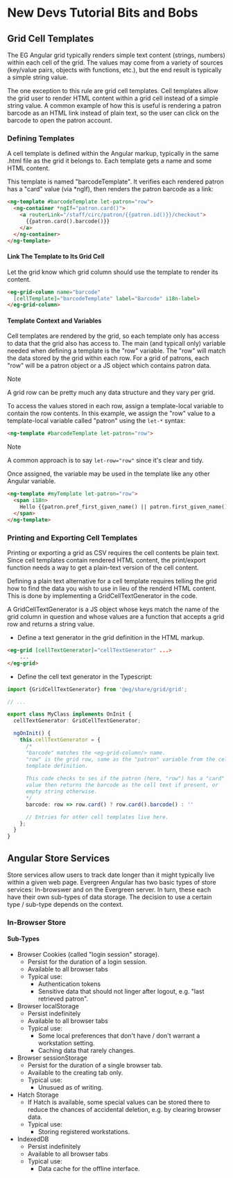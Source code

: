 # New Devs Tutorial Bits and Bobs

## Grid Cell Templates

The EG Angular grid typically renders simple text content (strings, numbers)
within each cell of the grid.  The values may come from a variety of sources
(key/value pairs, objects with functions, etc.), but the end result is typically
a simple string value.

The one exception to this rule are grid cell templates.  Cell templates
allow the grid user to render HTML content within a grid cell instead of
a simple string value.  A common example of how this is useful is rendering
a patron barcode as an HTML link instead of plain text, so the user can
click on the barcode to open the patron account.

### Defining Templates

A cell template is defined within the Angular markup, typically in the same 
.html file as the grid it belongs to.  Each template gets a name and some 
HTML content.  

This template is named "barcodeTemplate".  It verifies each rendered patron
has a "card" value (via \*ngIf), then renders the patron barcode as a link:

```html
<ng-template #barcodeTemplate let-patron="row">                                   
  <ng-container *ngIf="patron.card()">                                            
    <a routerLink="/staff/circ/patron/{{patron.id()}}/checkout">                  
      {{patron.card().barcode()}}                                                 
    </a>                                                                     
  </ng-container>                                                            
</ng-template>      
```

#### Link The Template to Its Grid Cell

Let the grid know which grid column should use the template to
render its content.

```html
<eg-grid-column name="barcode" 
  [cellTemplate]="barcodeTemplate" label="Barcode" i18n-label>                                              
</eg-grid-column>       
```

#### Template Context and Variables

Cell templates are rendered by the grid, so each template only has 
access to data that the grid also has access to.  The main (and typicall 
only) variable needed when defining a template is the "row" variable. 
The "row" will match the data stored by the grid within each row.  For a 
grid of patrons, each "row" will be a patron object or a JS object which
contains patron data.  

> [!NOTE]
> A grid row can be pretty much any data structure and they vary per grid.

To access the values stored in each row, assign a template-local variable
to contain the row contents.  In this example, we assign the "row" value
to a template-local variable called "patron" using the `let-*` syntax:

```html
<ng-template #barcodeTemplate let-patron="row">
```

> [!NOTE]
> A common approach is to say `let-row="row"` since it's clear and tidy.

Once assigned, the variable may be used in the template like any other
Angular variable.

```html
<ng-template #myTemplate let-patron="row">                                   
  <span i18n>
    Hello {{patron.pref_first_given_name() || patron.first_given_name()}}!
  </span>
</ng-template>
```


### Printing and Exporting Cell Templates

Printing or exporting a grid as CSV requires the cell contents be
plain text.  Since cell templates contain rendered HTML content, the
print/export function needs a way to get a plain-text version of the
cell content.

Defining a plain text alternative for a cell template requires telling
the grid how to find the data you wish to use in lieu of the 
renderd HTML content.  This is done by implementing a GridCellTextGenerator
in the code.

A GridCellTextGenerator is a JS object whose keys match the name of 
the grid column in question and whose values are a function that
accepts a grid row and returns a string value.

* Define a text generator in the grid definition in the HTML markup.
```html
<eg-grid [cellTextGenerator]="cellTextGenerator" ...>
    ...
</eg-grid>
```
* Define the cell text generator in the Typescript:
```ts
import {GridCellTextGenerator} from '@eg/share/grid/grid';

// ...

export class MyClass implements OnInit {
  cellTextGenerator: GridCellTextGenerator;

  ngOnInit() {
    this.cellTextGenerator = {
      /*
      "barcode" matches the <eg-grid-column/> name.
      "row" is the grid row, same as the "patron" variable from the cell
      template definition.
     
      This code checks to ses if the patron (here, "row") has a "card"
      value then returns the barcode as the cell text if present, or
      empty string otherwise.
      */
      barcode: row => row.card() ? row.card().barcode() : ''

      // Entries for other cell templates live here.
    };
  }
}
```


## Angular Store Services

Store services allow users to track date longer than it might typically
live within a given web page.  Evergreen Angular has two basic types of 
store services: In-browswer and on the Evergreen server.  In turn, these 
each have their own sub-types of data storage.  The decision to use a 
certain type / sub-type depends on the context.

### In-Browser Store

#### Sub-Types

* Browser Cookies (called "login session" storage).
    * Persist for the duration of a login session.
    * Available to all browser tabs
    * Typical use:
        * Authentication tokens
        * Sensitive data that should not linger after logout, e.g. 
          "last retrieved patron".
* Browser localStorage
    * Persist indefinitely
    * Available to all browser tabs
    * Typical use:
        * Some local preferences that don't have / don't warrant a workstation
          setting.
        * Caching data that rarely changes.
* Browser sessionStorage
    * Persist for the duration of a single browser tab.
    * Available to the creating tab only.
    * Typical use:
        * Unusued as of writing. 
* Hatch Storage
    * If Hatch is available, some special values can be stored there
      to reduce the chances of accidental deletion, e.g. by clearing
      browser data.
    * Typical use:
        * Storing registered workstations.
* IndexedDB
    * Persist indefinitely
    * Available to all browser tabs
    * Typical use:
        * Data cache for the offline interface.


